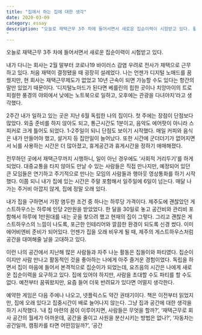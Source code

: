```yaml
---
title: "집에서 하는 집에 대한 생각"
date: 2020-03-09
category: essay
description: "오늘로 재택근무 3주 차에 들어서면서 새로운 집순이력이 시험받고 있다. 활동적인 집순이인 나는 요즈음 집에 있어야 하지만, 사람을 초대할 수도 파티를 할 수도 없다. 장단점이 있는 재택근무가 열어버린 새로운 집순이의 시기, 나는 무엇을 할까?
"
---
```


오늘로 재택근무 3주 차에 들어서면서 새로운 집순이력이 시험받고 있다.

내가 다니는 회사는 2월 말부터 코로나19 바이러스 감염 우려로 전사가 재택으로 근무하고 있다. 처음 재택이 결정됐을 때 굉장히 설레었다. 나는 언젠가 디지털 노매드를 꿈꿨지만, 현 회사는 재택근무제도가 없었고 10년 근속이 되면 가능할 수도 있다는 항간의 말만 있었기 때문이다. ‘디지털노마드가 된다면 베를린의 힙한 곳이나 치앙마이의 트로피컬한 풍경의 야외에서 낮에는 노트북으로 일하고, 오후에는 관광을 다녀야지’라고 생각했다.

2주간 내가 일하고 있는 곳은 지난 6월 독립한 나의 집이다. 첫 주에는 장점이 단점보다 많았다. 외출 준비를 하지 않아도 되고, 통근시간도 1분이고, 음악도 에어팟이 아니라 스피커로 크게 틀어도 되었다. 1-2주일이 되니 단점도 보이기 시작했다. 매일 커피와 음식은 내가 만들어야 했고, 설거지 등 집안일이 늘어났다. 또한 시간에 군더더기가 없어지면서 뇌를 사용하는 시간은 더 많아졌고, 휴게공간과 휴게시간을 정하기 애매해졌다.

전무하던 곳에서 재택근무까지 시행하니, 일이 아닌 경우에도 ‘사회적 거리두기’를 하게 되었다. 대중교통을 타지 않아도 만날 수 있는 사람들은 직접 만나지만, 예정되어 있던 큰 모임들은 연기하고 주기적으로 만나는 모임의 사람들과 행아웃 영상통화를 하기 시작했다. 이쯤 되니 내가 집에 있는 시간은 주말 포함해서 일주일에 6일이 넘는다. 매달 나가는 주거비 아깝지 않게, 집에 정말 오래 있다.

내가 집을 구하면서 가장 염두한 조건 중 하나는 하루당 가격이다. 제주도에 괜찮았던 게스트하우스는 하루에 인당 2만원을 받았었다. 한 달을 30일로 놓고 공간비와 관리비 포함해서 하루에 1만원대를 내는 곳을 찾으려 했고 현재의 집이 그렇다. 그리고 괜찮은 게스트하우스의 느낌이 나도록, 포근한 인테리어와 깔끔한 환경이 되도록 신경 썼다. 이미 에어비엔비 준비가 되어있다. 언젠가 집을 오래 비우게 될 때, 제주의 게스트하우스처럼 공간을 대여해줄 날을 고대하고 있다.

이런 나의 공간에서 지난해 많은 사람들과 자주 나눈 활동은 집들이와 파티였다. 집순이이지만 사람 만나고 활동적인 것을 좋아하는 나에게 아주 즐거운 경험이었다. 독립을 하면서 집이 마음에 들어서 본격적으로 집순이가 되었는데, 요즈음의 시간은 나에게 새로운 집순이력을 요구하고 있다. 집에 있어야 하지만, 사람을 초대할 수도 파티를 할 수도 없다. 예전부터 꿈꿔왔지만, 요즘 들어 더욱 반려묘가 있다면 어떨지 생각한다.

예약한 게임은 다음 주에나 나오고, 넷플릭스도 약간 권태기이다. 책은 이전부터 읽었지만, 집에 오래 있다고 집중시간이 배로 늘어나지 않는다. 그냥 집과 공간에 대한 생각을 하기 시작했다. ‘내 집 마련의 꿈이 이루어지면, 사람들은 무엇을 할까?’, ‘재택근무로 회사 공간의 월세가 아까운데, 공간을 줄이고 사원을 분산시키는 방법은 없나?’, ‘자동차는 공간일까, 캠핑카를 타면 어떤낌일까?’, ‘공간

